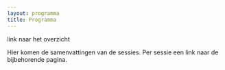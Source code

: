 ```yaml
---
layout: programma
title: Programma
---
```


link naar het overzicht

Hier komen de samenvattingen van de sessies.
Per sessie een link naar de bijbehorende pagina.